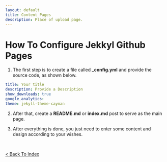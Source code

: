 ```yaml
---
layout: default
title: Content Pages
description: Place of upload page.
---
```


# How To Configure Jekkyl Github Pages

1.  The first step is to create a file called **_config.yml** and provide the source code, as shown below.


```yml
title: Your title
description: Provide a Description
show_downloads: true
google_analytics:
theme: jekyll-theme-cayman
```


2.  After that, create a **README.md** or **index.md** post to serve as the main page.


3.  After everything is done, you just need to enter some content and design according to your wishes.

<br />


[< Back To Index](../)
